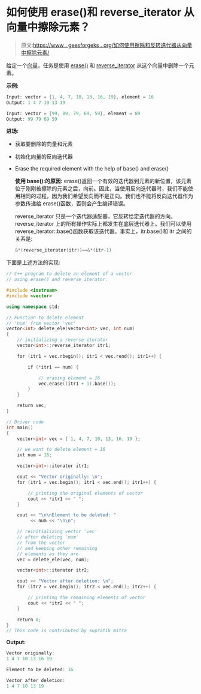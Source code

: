 # 如何使用 erase()和 reverse_iterator 从向量中擦除元素？

> 原文:[https://www . geesforgeks . org/如何使用擦除和反转迭代器从向量中擦除元素/](https://www.geeksforgeeks.org/how-to-erase-an-element-from-a-vector-using-erase-and-reverse_iterator/)

给定一个[向量](https://www.geeksforgeeks.org/vector-in-cpp-stl/)，任务是使用 [erase()](https://www.geeksforgeeks.org/vector-erase-and-clear-in-cpp/) 和 [reverse_iterator](https://www.geeksforgeeks.org/vector-rbegin-and-rend-function-in-c-stl/) 从这个向量中删除一个元素。

**示例:**

```cpp
Input: vector = {1, 4, 7, 10, 13, 16, 19}, element = 16
Output: 1 4 7 10 13 19

Input: vector = {99, 89, 79, 69, 59}, element = 89
Output: 99 79 69 59

```

**进场:**

*   获取要删除的向量和元素
*   初始化向量的反向迭代器
*   Erase the required element with the help of base() and erase()

    **使用 base():的原因:** erase()返回一个有效的迭代器到元素的新位置，该元素位于刚刚被擦除的元素之后，向前。因此，当使用反向迭代器时，我们不能使用相同的过程，因为我们希望反向而不是正向。我们也不能将反向迭代器作为参数传递给 erase()函数，否则会产生编译错误。

    reverse_iterator 只是一个迭代器适配器，它反转给定迭代器的方向。reverse_iterator 上的所有操作实际上都发生在底层迭代器上。我们可以使用 reverse_iterator::base()函数获取该迭代器。事实上，itr.base()和 itr 之间的关系是:

    ```cpp
    &*(reverse_iterator(itr))==&*(itr-1)
    ```

下面是上述方法的实现:

```cpp
// C++ program to delete an element of a vector
// using erase() and reverse iterator.

#include <iostream>
#include <vector>

using namespace std;

// Function to delete element
// 'num' from vector 'vec'
vector<int> delete_ele(vector<int> vec, int num)
{
    // initializing a reverse iterator
    vector<int>::reverse_iterator itr1;

    for (itr1 = vec.rbegin(); itr1 < vec.rend(); itr1++) {

        if (*itr1 == num) {

            // erasing element = 16
            vec.erase((itr1 + 1).base());
        }
    }

    return vec;
}

// Driver code
int main()
{
    vector<int> vec = { 1, 4, 7, 10, 13, 16, 19 };

    // we want to delete element = 16
    int num = 16;

    vector<int>::iterator itr1;

    cout << "Vector originally: \n";
    for (itr1 = vec.begin(); itr1 < vec.end(); itr1++) {

        // printing the original elements of vector
        cout << *itr1 << " ";
    }

    cout << "\n\nElement to be deleted: "
         << num << "\n\n";

    // reinitializing vector 'vec'
    // after deleting 'num'
    // from the vector
    // and keeping other remaining
    // elements as they are
    vec = delete_ele(vec, num);

    vector<int>::iterator itr2;

    cout << "Vector after deletion: \n";
    for (itr2 = vec.begin(); itr2 < vec.end(); itr2++) {

        // printing the remaining elements of vector
        cout << *itr2 << " ";
    }

    return 0;
}
// This code is contributed by supratik_mitra
```

**Output:**

```cpp
Vector originally: 
1 4 7 10 13 16 19 

Element to be deleted: 16

Vector after deletion: 
1 4 7 10 13 19

```